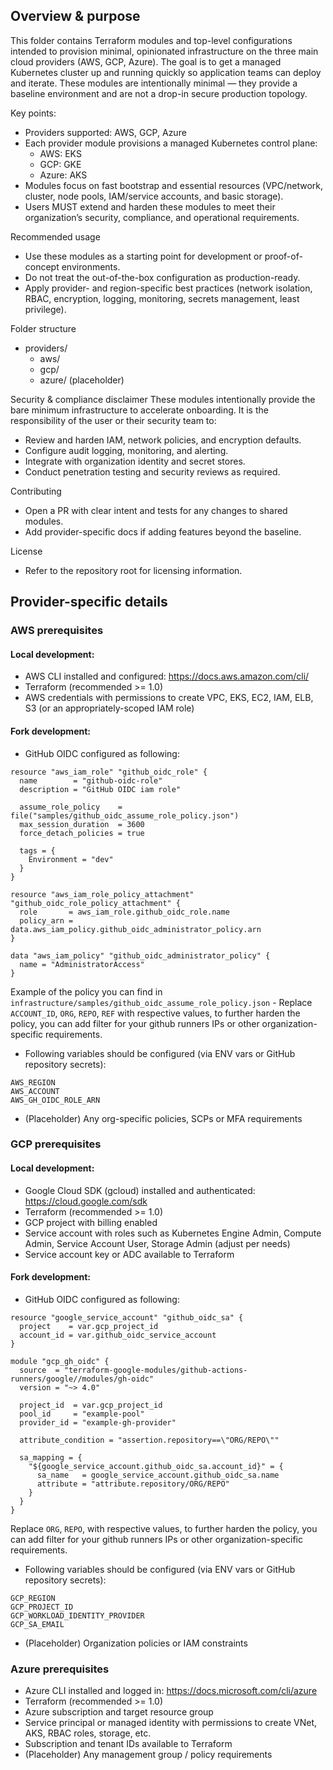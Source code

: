 ## Overview & purpose

This folder contains Terraform modules and top-level configurations intended to provision minimal, opinionated infrastructure on the three main cloud providers (AWS, GCP, Azure). The goal is to get a managed Kubernetes cluster up and running quickly so application teams can deploy and iterate. These modules are intentionally minimal — they provide a baseline environment and are not a drop-in secure production topology.

Key points:
- Providers supported: AWS, GCP, Azure
- Each provider module provisions a managed Kubernetes control plane:
  - AWS: EKS
  - GCP: GKE
  - Azure: AKS
- Modules focus on fast bootstrap and essential resources (VPC/network, cluster, node pools, IAM/service accounts, and basic storage).
- Users MUST extend and harden these modules to meet their organization’s security, compliance, and operational requirements.

Recommended usage
- Use these modules as a starting point for development or proof-of-concept environments.
- Do not treat the out-of-the-box configuration as production-ready.
- Apply provider- and region-specific best practices (network isolation, RBAC, encryption, logging, monitoring, secrets management, least privilege).

Folder structure
- providers/
  - aws/
  - gcp/
  - azure/ (placeholder)

Security & compliance disclaimer
These modules intentionally provide the bare minimum infrastructure to accelerate onboarding. It is the responsibility of the user or their security team to:
- Review and harden IAM, network policies, and encryption defaults.
- Configure audit logging, monitoring, and alerting.
- Integrate with organization identity and secret stores.
- Conduct penetration testing and security reviews as required.

Contributing
- Open a PR with clear intent and tests for any changes to shared modules.
- Add provider-specific docs if adding features beyond the baseline.

License
- Refer to the repository root for licensing information.


## Provider-specific details

### AWS prerequisites
#### Local development:
- AWS CLI installed and configured: https://docs.aws.amazon.com/cli/
- Terraform (recommended >= 1.0)
- AWS credentials with permissions to create VPC, EKS, EC2, IAM, ELB, S3 (or an appropriately-scoped IAM role) 
#### Fork development:
- GitHub OIDC configured as following:
```
resource "aws_iam_role" "github_oidc_role" {
  name        = "github-oidc-role"
  description = "GitHub OIDC iam role"

  assume_role_policy    = file("samples/github_oidc_assume_role_policy.json")
  max_session_duration  = 3600
  force_detach_policies = true

  tags = {
    Environment = "dev"
  }
}

resource "aws_iam_role_policy_attachment" "github_oidc_role_policy_attachment" {
  role       = aws_iam_role.github_oidc_role.name
  policy_arn = data.aws_iam_policy.github_oidc_administrator_policy.arn
}

data "aws_iam_policy" "github_oidc_administrator_policy" {
  name = "AdministratorAccess"
}

```

Example of the policy you can find in `infrastructure/samples/github_oidc_assume_role_policy.json` - Replace `ACCOUNT_ID`, `ORG`, `REPO`, `REF` with respective values, to further harden the policy, you can add filter for your github runners IPs or other organization-specific requirements.

- Following variables should be configured (via ENV vars or GitHub repository secrets):
```
AWS_REGION
AWS_ACCOUNT
AWS_GH_OIDC_ROLE_ARN
```
- (Placeholder) Any org-specific policies, SCPs or MFA requirements

### GCP prerequisites
#### Local development:
- Google Cloud SDK (gcloud) installed and authenticated: https://cloud.google.com/sdk
- Terraform (recommended >= 1.0)
- GCP project with billing enabled
- Service account with roles such as Kubernetes Engine Admin, Compute Admin, Service Account User, Storage Admin (adjust per needs)
- Service account key or ADC available to Terraform
#### Fork development:
- GitHub OIDC configured as following:
```
resource "google_service_account" "github_oidc_sa" {
  project    = var.gcp_project_id
  account_id = var.github_oidc_service_account
}

module "gcp_gh_oidc" {
  source  = "terraform-google-modules/github-actions-runners/google//modules/gh-oidc"
  version = "~> 4.0"

  project_id  = var.gcp_project_id
  pool_id     = "example-pool"
  provider_id = "example-gh-provider"

  attribute_condition = "assertion.repository==\"ORG/REPO\""

  sa_mapping = {
    "${google_service_account.github_oidc_sa.account_id}" = {
      sa_name   = google_service_account.github_oidc_sa.name
      attribute = "attribute.repository/ORG/REPO"
    }
  }
}

```

Replace `ORG`, `REPO`,  with respective values, to further harden the policy, you can add filter for your github runners IPs or other organization-specific requirements.

- Following variables should be configured (via ENV vars or GitHub repository secrets):
```
GCP_REGION
GCP_PROJECT_ID
GCP_WORKLOAD_IDENTITY_PROVIDER
GCP_SA_EMAIL
```
- (Placeholder) Organization policies or IAM constraints

### Azure prerequisites
- Azure CLI installed and logged in: https://docs.microsoft.com/cli/azure
- Terraform (recommended >= 1.0)
- Azure subscription and target resource group
- Service principal or managed identity with permissions to create VNet, AKS, RBAC roles, storage, etc.
- Subscription and tenant IDs available to Terraform
- (Placeholder) Any management group / policy requirements